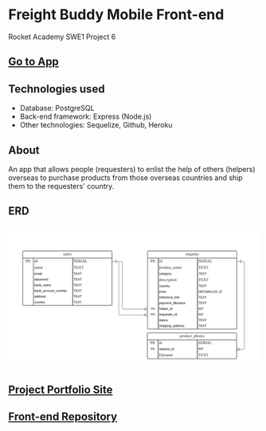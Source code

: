 # Freight Buddy Mobile Front-end

Rocket Academy SWE1 Project 6

## [Go to App](https://snack.expo.io/@aljt/lightweightcoder_freight-buddy-mobile-frontend)

## Technologies used

- Database: PostgreSQL
- Back-end framework: Express (Node.js)
- Other technologies: Sequelize, Github, Heroku

## About

An app that allows people (requesters) to enlist the help of others (helpers) overseas to purchase products from those overseas countries and ship them to the requesters' country.

## ERD

![ERD](./documents/ERD.png)

## [Project Portfolio Site](https://lightweightcoder.github.io/portfolio/freight-buddy-mobile.html)

## [Front-end Repository](https://github.com/lightweightcoder/freight-buddy-mobile-frontend)
